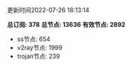 更新时间2022-07-26 18:13:14

**总订阅: 378**
**总节点: 13636**
**有效节点: 2892**
- ss节点: 654
- v2ray节点: 1999
- trojan节点: 239
